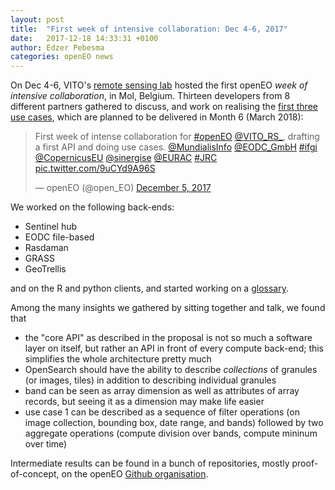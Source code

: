 ```yaml
---
layout: post
title:  "First week of intensive collaboration: Dec 4-6, 2017"
date:   2017-12-18 14:33:31 +0100
author: Edzer Pebesma
categories: openEO news
---
```


On Dec 4-6, VITO's [remote sensing
lab](https://remotesensing.vito.be/) hosted the first
openEO _week of intensive collaboration_, in Mol,
Belgium. Thirteen developers from 8 different partners
gathered to discuss, and work on realising the [first three use
cases](https://appelmar.github.io/openeo-api-docs/poc/index.html),
which are planned to be delivered in Month 6 (March 2018):

<blockquote class="twitter-tweet" data-lang="en"><p lang="en" dir="ltr">First week of intense collaboration for <a href="https://twitter.com/hashtag/openEO?src=hash&amp;ref_src=twsrc%5Etfw">#openEO</a> <a href="https://twitter.com/VITO_RS_?ref_src=twsrc%5Etfw">@VITO_RS_</a>, drafting a first API and doing use cases. <a href="https://twitter.com/MundialisInfo?ref_src=twsrc%5Etfw">@MundialisInfo</a> <a href="https://twitter.com/EODC_GmbH?ref_src=twsrc%5Etfw">@EODC_GmbH</a> <a href="https://twitter.com/hashtag/ifgi?src=hash&amp;ref_src=twsrc%5Etfw">#ifgi</a> <a href="https://twitter.com/CopernicusEU?ref_src=twsrc%5Etfw">@CopernicusEU</a> <a href="https://twitter.com/sinergise?ref_src=twsrc%5Etfw">@sinergise</a> <a href="https://twitter.com/EURAC?ref_src=twsrc%5Etfw">@EURAC</a> <a href="https://twitter.com/hashtag/JRC?src=hash&amp;ref_src=twsrc%5Etfw">#JRC</a> <a href="https://t.co/9uCYd9A96S">pic.twitter.com/9uCYd9A96S</a></p>&mdash; openEO (@open_EO) <a href="https://twitter.com/open_EO/status/938000627078230016?ref_src=twsrc%5Etfw">December 5, 2017</a></blockquote>
<script async src="https://platform.twitter.com/widgets.js" charset="utf-8"></script>


We worked on the following back-ends:

* Sentinel hub
* EODC file-based
* Rasdaman
* GRASS
* GeoTrellis

and on the R and python clients, and started working on a [glossary](/glossary/).

Among the many insights we gathered by sitting together and talk, we found that

* the "core API" as described in the proposal is not so much a software layer on itself, but rather an API in front of every compute back-end; this simplifies the whole architecture pretty much
* OpenSearch should have the ability to describe _collections_ of granules (or images, tiles) in addition to describing individual granules
* band can be seen as array dimension as well as attributes of array records, but seeing it as a dimension may make life easier
* use case 1 can be described as a sequence of filter operations (on image collection, bounding box, date range, and bands) followed by two aggregate operations (compute division over bands, compute mininum over time)

Intermediate results can be found in a bunch of repositories, mostly proof-of-concept, on the openEO [Github organisation](https://github.com/Open-EO/).

